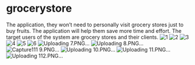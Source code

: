 # grocerystore
The application, they won’t need to personally visit grocery stores just to buy fruits. The application will help them save more time and effort. The target users of the system are grocery stores and their clients.
![1](https://github.com/Fahad584/grocerystore/assets/107251127/c9b3d0ee-a21d-455a-9583-7c5afe97c1b7)
![2](https://github.com/Fahad584/grocerystore/assets/107251127/395d47ce-795c-4bfc-aadc-ca627eca8c5f)
![3](https://github.com/Fahad584/grocerystore/assets/107251127/7d901272-66e7-4a40-8fda-c35ce502b310)
![4](https://github.com/Fahad584/grocerystore/assets/107251127/a1b0392d-8298-4c6c-b33f-7812ef29153e)
![5](https://github.com/Fahad584/grocerystore/assets/107251127/d9aa561e-9d16-49e7-9c14-6ac4a05e4052)
![6](https://github.com/Fahad584/grocerystore/assets/107251127/4ba6be01-3aa6-4f28-8f47-b1bea8d4566e)
![Uploading 7.PNG…]()
![Uploading 8.PNG…]()
![![Capture111](https://github.com/Fahad584/grocerystore/assets/107251127/8c42121a-5443-45d1-8804-5b0595b0a6c4) 9.PNG…]()
![Uploading 10.PNG…]()
![Uploading 11.PNG…]()
![Uploading 112.PNG…]()

